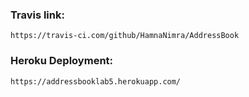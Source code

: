 ### Travis link: 
    https://travis-ci.com/github/HamnaNimra/AddressBook
### Heroku Deployment: 
    https://addressbooklab5.herokuapp.com/

